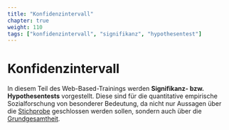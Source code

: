 ```yaml
---
title: "Konfidenzintervall"
chapter: true
weight: 110
tags: ["konfidenzintervall", "signifikanz", "hypothesentest"]
---
```


# Konfidenzintervall

In diesem Teil des Web-Based-Trainings werden **Signifikanz- bzw. Hypothesentests** vorgestellt. Diese sind für die quantitative empirische Sozialforschung von besonderer Bedeutung, da nicht nur Aussagen über die [Stichprobe](../../glossar/stichprobe/index.html) geschlossen werden sollen, sondern auch über die [Grundgesamtheit](../../glossar/grundgesamtheit/index.html).